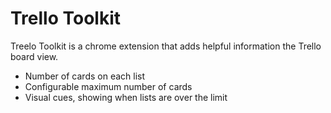 # Trello Toolkit

Treelo Toolkit is a chrome extension that adds helpful information the Trello board view.

- Number of cards on each list
- Configurable maximum number of cards
- Visual cues, showing when lists are over the limit

